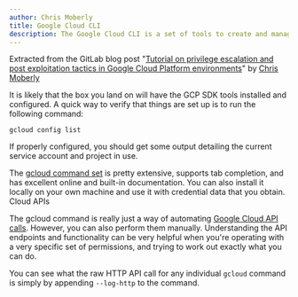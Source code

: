 ```yaml
---
author: Chris Moberly
title: Google Cloud CLI
description: The Google Cloud CLI is a set of tools to create and manage Google Cloud resources. 
---
```


Extracted from the GitLab blog post "[Tutorial on privilege escalation and post exploitation tactics in Google Cloud Platform environments](https://about.gitlab.com/blog/2020/02/12/plundering-gcp-escalating-privileges-in-google-cloud-platform/#gcloud)" by [Chris Moberly](https://about.gitlab.com/company/team/#cmoberly)

It is likely that the box you land on will have the GCP SDK tools installed and configured. A quick way to verify that things are set up is to run the following command:

```
gcloud config list
```

If properly configured, you should get some output detailing the current service account and project in use.

The [gcloud command set](https://cloud.google.com/sdk/gcloud/reference/) is pretty extensive, supports tab completion, and has excellent online and built-in documentation. You can also install it locally on your own machine and use it with credential data that you obtain.
Cloud APIs

The gcloud command is really just a way of automating [Google Cloud API calls](https://cloud.google.com/apis/docs/overview). However, you can also perform them manually. Understanding the API endpoints and functionality can be very helpful when you're operating with a very specific set of permissions, and trying to work out exactly what you can do.

You can see what the raw HTTP API call for any individual `gcloud` command is simply by appending `--log-http` to the command.  